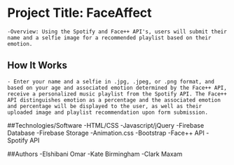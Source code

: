 # Project Title: FaceAffect
	-Overview: Using the Spotify and Face++ API's, users will submit their name and a selfie image for a recommended playlist based on their emotion. 	

## How It Works
	- Enter your name and a selfie in .jpg, .jpeg, or .png format, and based on your age and associated emotion determined by the Face++ API, receive a personalized music playlist from the Spotify API. The Face++ API distinguishes emotion as a percentage and the associated emotion and percentage will be displayed to the user, as well as their uploaded image and playlist recommendation upon form submission. 

##Technologies/Software
	-HTML/CSS
	-Javascript/jQuery
	-Firebase Database
	-Firebase Storage
	-Animation.css
	-Bootstrap
	-Face++ API
	-Spotify API

##Authors
	-Elshibani Omar
	-Kate Birmingham
	-Clark Maxam
